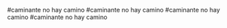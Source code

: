 #caminante no hay camino
#caminante no hay camino
#caminante no hay camino
#caminante no hay camino
